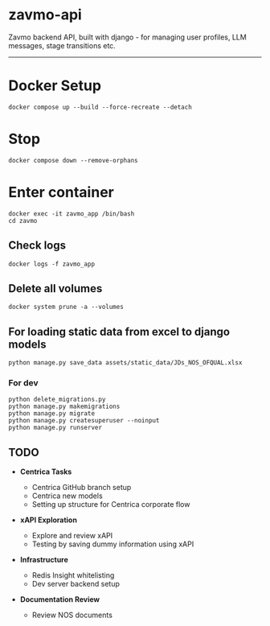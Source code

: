 # zavmo-api
Zavmo backend API, built with django - for managing user profiles, LLM messages, stage transitions etc.

---
# Docker Setup
```
docker compose up --build --force-recreate --detach
```
# Stop
```
docker compose down --remove-orphans
```

# Enter container
```
docker exec -it zavmo_app /bin/bash
cd zavmo
```

## Check logs
```
docker logs -f zavmo_app
```
## Delete all volumes
```
docker system prune -a --volumes
```

## For loading static data from excel to django models
```
python manage.py save_data assets/static_data/JDs_NOS_OFQUAL.xlsx
```

### For dev

```
python delete_migrations.py
python manage.py makemigrations
python manage.py migrate
python manage.py createsuperuser --noinput
python manage.py runserver
```


## TODO

- **Centrica Tasks**
  - Centrica GitHub branch setup
  - Centrica new models
  - Setting up structure for Centrica corporate flow

- **xAPI Exploration**
  - Explore and review xAPI
  - Testing by saving dummy information using xAPI

- **Infrastructure**
  - Redis Insight whitelisting
  - Dev server backend setup

- **Documentation Review**
  - Review NOS documents